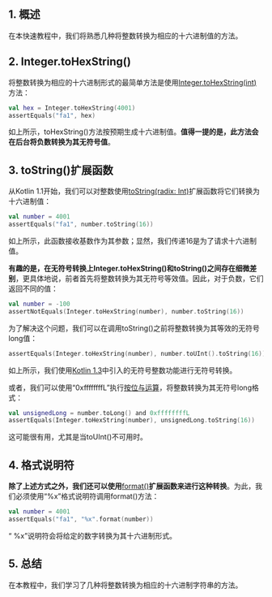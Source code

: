 ## 1. 概述

在本快速教程中，我们将熟悉几种将整数转换为相应的十六进制值的方法。

## 2. Integer.toHexString()

将整数转换为相应的十六进制形式的最简单方法是使用[Integer.toHexString(int)](https://docs.oracle.com/en/java/javase/11/docs/api/java.base/java/lang/Integer.html#toHexString(int))方法：

```kotlin
val hex = Integer.toHexString(4001)
assertEquals("fa1", hex)
```

如上所示，toHexString()方法按预期生成十六进制值。**值得一提的是，此方法会在后台将负数转换为其无符号值**。

## 3. toString()扩展函数

从Kotlin 1.1开始，我们可以对整数使用[toString(radix: Int)](https://kotlinlang.org/api/latest/jvm/stdlib/kotlin.text/to-string.html)扩展函数将它们转换为十六进制值：

```kotlin
val number = 4001
assertEquals("fa1", number.toString(16))
```

如上所示，此函数接收基数作为其参数；显然，我们传递16是为了请求十六进制值。

**有趣的是，在无符号转换上Integer.toHexString()和toString()之间存在细微差别**，更具体地说，前者首先将整数转换为其无符号等效值。因此，对于负数，它们返回不同的值：

```kotlin
val number = -100
assertNotEquals(Integer.toHexString(number), number.toString(16))
```

为了解决这个问题，我们可以在调用toString()之前将整数转换为其等效的无符号long值：

```kotlin
assertEquals(Integer.toHexString(number), number.toUInt().toString(16))
```

如上所示，我们使用[Kotlin 1.3](https://www.baeldung.com/kotlin/unsigned-integers)中引入的无符号整数功能进行无符号转换。

或者，我们可以使用“0xffffffffL”执行[按位与运算](https://www.baeldung.com/kotlin/byte-arrays-to-hex-strings#loops-and-bitwise-operations)，将整数转换为其无符号long格式：

```kotlin
val unsignedLong = number.toLong() and 0xffffffffL
assertEquals(Integer.toHexString(number), unsignedLong.toString(16))
```

这可能很有用，尤其是当toUInt()不可用时。

## 4. 格式说明符

**除了上述方式之外，我们还可以使用**[format()](https://kotlinlang.org/api/latest/jvm/stdlib/kotlin.text/format.html)**扩展函数来进行这种转换**。为此，我们必须使用“%x”格式说明符调用format()方法：

```kotlin
val number = 4001
assertEquals("fa1", "%x".format(number))
```

“ %x”说明符会将给定的数字转换为其十六进制形式。

## 5. 总结

在本教程中，我们学习了几种将整数转换为相应的十六进制字符串的方法。